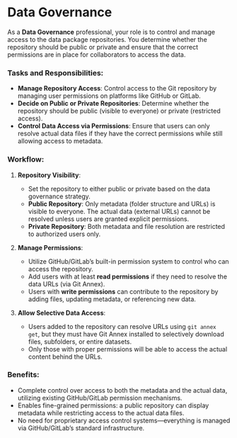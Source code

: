 # Data Governance

As a **Data Governance** professional, your role is to control and manage access to the data package repositories. You determine whether the repository should be public or private and ensure that the correct permissions are in place for collaborators to access the data.

### Tasks and Responsibilities:
- **Manage Repository Access**: Control access to the Git repository by managing user permissions on platforms like GitHub or GitLab.
- **Decide on Public or Private Repositories**: Determine whether the repository should be public (visible to everyone) or private (restricted access).
- **Control Data Access via Permissions**: Ensure that users can only resolve actual data files if they have the correct permissions while still allowing access to metadata.

### Workflow:
1. **Repository Visibility**:
   - Set the repository to either public or private based on the data governance strategy.
   - **Public Repository**: Only metadata (folder structure and URLs) is visible to everyone. The actual data (external URLs) cannot be resolved unless users are granted explicit permissions.
   - **Private Repository**: Both metadata and file resolution are restricted to authorized users only.

2. **Manage Permissions**:
   - Utilize GitHub/GitLab’s built-in permission system to control who can access the repository.
   - Add users with at least **read permissions** if they need to resolve the data URLs (via Git Annex).
   - Users with **write permissions** can contribute to the repository by adding files, updating metadata, or referencing new data.

3. **Allow Selective Data Access**:
   - Users added to the repository can resolve URLs using `git annex get`, but they must have Git Annex installed to selectively download files, subfolders, or entire datasets.
   - Only those with proper permissions will be able to access the actual content behind the URLs.

### Benefits:
- Complete control over access to both the metadata and the actual data, utilizing existing GitHub/GitLab permission mechanisms.
- Enables fine-grained permissions: a public repository can display metadata while restricting access to the actual data files.
- No need for proprietary access control systems—everything is managed via GitHub/GitLab’s standard infrastructure.
